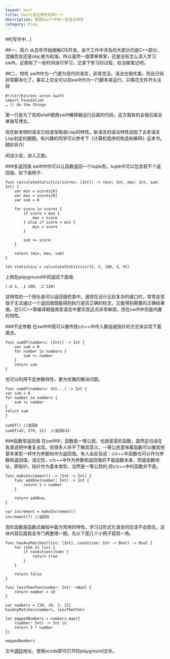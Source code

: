```yaml
---
layout: post
title: Swift语法特性初探(一)
description: 整理Swift中的一些语法特性
category: blog
---
```


##[写作中...]

##一、简介
从去年开始接触iOS开发，由于工作中涉及的大部分仍是C++部分，混编而言还是objc更为和谐。所以虽然一直摩拳擦掌，还是没有怎么深入学习swift。近期有了一些时间进行学习，记录下学习的过程，权当做笔记吧。

##二、特性
swift作为一门更为现代的语言，非常灵活。语法也很优美。而且已经非常脚本化了。事实上完全可以将swift作为一门脚本来运行，只需在文件开头注释

	#!/usr/bin/env xcrun swift
	import Foundation
	… // do the things

第一行是为了告知shell使用swift解释器运行后面的代码。这方面有机会我后面会单独写博文。

现在新发明的语言已经逐渐吸收Lisp的特性。新语言的语法特性逃脱了古老语言Lisp划定的圈圈。有兴趣的同学可以参考下《计算机程序的构造和解释》这本书。精妙非凡!

闲话少说，进入正题。


###多返回值
swift中你可以让函数返回一个tuple型。tuple中可以包含若干个返回值。如下面例子:

	func calculateStatistics(scores: [Int]) -> (min: Int, max: Int, sum: Int) {
	    var min = scores[0]
	    var max = scores[0]
	    var sum = 0
	    
	    for score in scores {
	        if score > max {
	            max = score
	        } else if score < min {
	            min = score
	        }
	        
	        sum += score
	    }
	    
	    return (min, max, sum)
	}
	
	let statistics = calculateStatistics([5, 3, 100, 3, 9])
	
上例在playground中将返回下面值:
	
	(.0 3, .1 100, .2 120)
	
该特性的一个用处是可以返回值检查中。通常在设计比较复杂的接口时，常常会苦恼于无法通过一个返回值既能得到执行是否正确的标志，又能得到需要的正确结果值。在C/C++等编译期强类型语言中要实现这点非常麻烦。但在swift中则是内置的特性。

###不定参数
在swift中既可以像传统c/c++中传入数组或指针的方式来实现下面需求。

	func sumOf(numbers: [Int]) -> Int {
		var sum = 0
		for number in numbers {
			sum += number
		}
		return sum
	}

也可以利用不定参数特性，更为优雅的解决问题。

	func sumOf(numbers: Int...) -> Int {
    var sum = 0
    for number in numbers {
        sum += number
    }
    return sum
	}

	sumOf() //返回0
	sumOf(42, 579, 12)	//返回633
	
###函数型返回值
在swift中，函数是一等公民。也就是高阶函数。虽然这句话在各类说明中重复出现。但很多人并不了解其意义。一等公民意味着函数可以像其他基本类型一样作为参数和作为返回值。有人会反驳说：c/c++中函数也可以作为参数和返回值。请记住，c/c++中作为参数和返回值的不是函数本身，而是函数地址，即指针。指针作为基本类型，当然是一等公民的,但c/c++中的函数并不是。

	func makeIncrement() -> (Int -> Int) {
	    func addOne(number: Int) -> Int {
	        return 1 + number
	    }
    
    	return addOne;
	}

	var increment = makeIncrement()
	increment(7) //返回8
	

高阶函数是函数式编程中最为常用的特性。学习过形式化语言的应该不会陌生。这块内容后面我会专门再整理一期。先以下面几个小例子窥其一角。
	
	func hasAnyMatches(list: [Int], condition: Int -> Bool) -> Bool {
	    for item in list {
	        if condition(item) {
	            return true
	        }
	    }
    
    	return false
	}
	
	func lessThenTen(number: Int) ->Bool {
    	return number < 10
	}
	
	var numbers = [20, 19, 7, 12]
	hasAnyMatches(numbers, lessThenTen)
	
	let mappedNumbers = numbers.map({
	    (number: Int) -> Int in
	    return 3 * number
	})
	
	mappedNumbers
	
文中[源码]地址，使用xcode即可打开的playground文件。
	
[源码]: https://github.com/feimengspirit/swift-learning